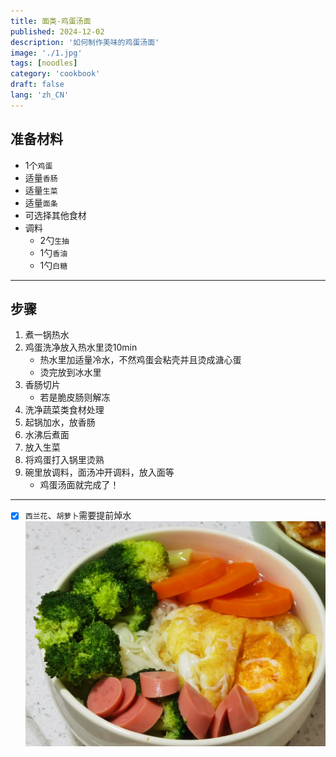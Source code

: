 ```yaml
---
title: 面类-鸡蛋汤面
published: 2024-12-02
description: '如何制作美味的鸡蛋汤面'
image: './1.jpg'
tags: [noodles]
category: 'cookbook'
draft: false
lang: 'zh_CN'
---
```


## 准备材料
- 1个`鸡蛋`  
- 适量`香肠`  
- 适量`生菜`  
- 适量`面条`  
- 可选择其他食材  
- 调料  
    - 2勺`生抽`  
    - 1勺`香油`  
    - 1勺`白糖`  

***********

## 步骤  
1. 煮一锅热水  
2. 鸡蛋洗净放入热水里烫10min  
    - 热水里加适量冷水，不然鸡蛋会粘壳并且烫成溏心蛋  
    - 烫完放到冰水里  
3. 香肠切片   
    - 若是脆皮肠则解冻  
4. 洗净蔬菜类食材处理  
5. 起锅加水，放香肠  
6. 水沸后煮面  
7. 放入生菜  
8. 将鸡蛋打入锅里烫熟  
9. 碗里放调料，面汤冲开调料，放入面等  
    - 鸡蛋汤面就完成了！  

***********

- [x] `西兰花`、`胡萝卜`需要提前焯水  
![2](./2.jpg)



